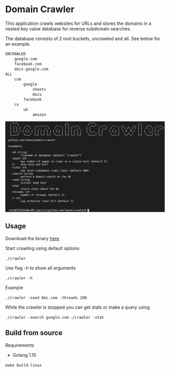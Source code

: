 # Domain Crawler

This application crawls websites for URLs and stores the domains in a nested key value database for reverse subdomain searches.

The database consists of 2 root buckets, uncrawled and all. See below for an example.

```
UNCRAWLED
    google.com
    facebook.com
    docs.google.com
ALL
    com
        google
            sheets
            docs
        facebook
    co
        uk
            amazon
```

![image](https://github.com/leona/domain-crawler/blob/master/screenshot.png?raw=true)

## Usage
Download the binary [here](./bin)

Start crawling using default options

```./crawler```

Use flag -h to show all arguments

```./crawler -h```

Example

```./crawler -seed bbc.com -threads 200```

While the crawler is stopped you can get stats or make a query using

```./crawler -search google.com```
```./crawler -stat```

## Build from source

Requirements
* Golang 1.15

```make build-linux```